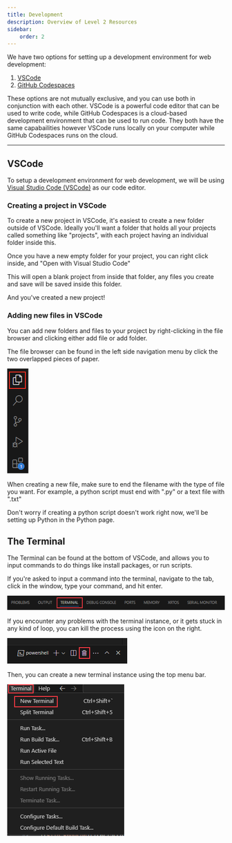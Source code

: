 ```yaml
---
title: Development
description: Overview of Level 2 Resources
sidebar:
    order: 2
---
```



We have two options for setting up a development environment for web development:

1. [VSCode](#VSCode)
2. [GitHub Codespaces](#GitHub-Codespaces)

These options are not mutually exclusive, and you can use both in conjunction with each other. VSCode is a powerful code editor that can be used to write code, while GitHub Codespaces is a cloud-based development environment that can be used to run code. They both have the same capabailities however VSCode runs locally on your computer while GitHub Codespaces runs on the cloud.

---

## VSCode

To setup a development environment for web development, we will be using [Visual Studio Code (VSCode)](https://code.visualstudio.com/) as our code editor.

### Creating a project in VSCode

To create a new project in VSCode, it's easiest to create a new folder outside of VSCode. Ideally you'll want a folder that holds all your projects called something like "projects", with each project having an individual folder inside this.

Once you have a new empty folder for your project, you can right click inside, and "Open with Visual Studio Code"

This will open a blank project from inside that folder, any files you create and save will be saved inside this folder.

And you've created a new project!

### Adding new files in VSCode

You can add new folders and files to your project by right-clicking in the file browser and clicking either add file or add folder.

The file browser can be found in the left side navigation menu by click the two overlapped pieces of paper.

![File Browser](/src/assets/ncea2web/filebrowser.png)

When creating a new file, make sure to end the filename with the type of file you want. For example, a python script must end with ".py" or a text file with ".txt"

Don't worry if creating a python script doesn't work right now, we'll be setting up Python in the Python page.

## The Terminal

The Terminal can be found at the bottom of VSCode, and allows you to input commands to do things like install packages, or run scripts. 

If you're asked to input a command into the terminal, navigate to the tab, click in the window, type your command, and hit enter.

![Terminal Location](/src/assets/ncea2web/terminallocation.png)

If you encounter any problems with the terminal instance, or it gets stuck in any kind of loop, you can kill the process using the icon on the right.

![Terminal Kill](/src/assets/ncea2web/terminalkill.png)

Then, you can create a new terminal instance using the top menu bar.

![New Terminal](/src/assets/ncea2web/terminalnew.png)

